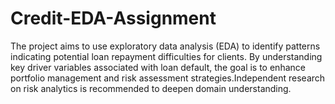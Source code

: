 # Credit-EDA-Assignment
The project aims to use exploratory data analysis (EDA) to identify patterns indicating potential loan repayment difficulties for clients. By understanding key driver variables associated with loan default, the goal is to enhance portfolio management and risk assessment strategies.Independent research on risk analytics is recommended to deepen domain understanding.

